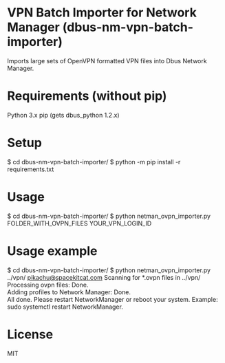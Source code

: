 # VPN Batch Importer for Network Manager (dbus-nm-vpn-batch-importer)
Imports large sets of OpenVPN formatted VPN files into Dbus Network Manager.

# Requirements (without pip)
Python 3.x
pip (gets dbus_python 1.2.x)

# Setup
$ cd dbus-nm-vpn-batch-importer/
$ python -m pip install -r requirements.txt

# Usage
$ cd dbus-nm-vpn-batch-importer/
$ python netman_ovpn_importer.py FOLDER_WITH_OVPN_FILES YOUR_VPN_LOGIN_ID

# Usage example
$ cd dbus-nm-vpn-batch-importer/
$ python netman_ovpn_importer.py ../vpn/ pikachu@spacekitcat.com
Scanning for *.ovpn files in ../vpn/
Processing ovpn files: Done.                                                        
Adding profiles to Network Manager:  Done.                                                 
All done. Please restart NetworkManager or reboot your system. Example: sudo systemctl restart NetworkManager.

# License
MIT

